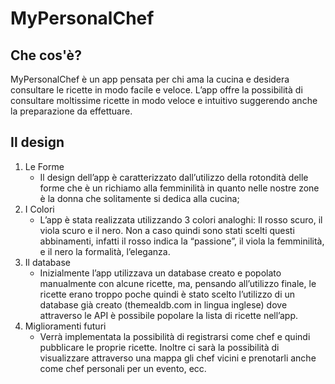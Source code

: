 # MyPersonalChef

## Che cos'è?

MyPersonalChef è un app pensata per chi ama la cucina e desidera consultare le ricette in modo facile e veloce. L’app offre la possibilità di consultare moltissime ricette in modo veloce e intuitivo suggerendo anche la preparazione da effettuare.

## Il design

1. Le Forme
   - Il design dell’app è caratterizzato dall’utilizzo della rotondità delle forme che è un richiamo alla femminilità in quanto nelle nostre zone è la donna che solitamente si dedica alla cucina;
2. I Colori
   - L’app è stata realizzata utilizzando 3 colori analoghi: Il rosso scuro, il viola scuro e il nero. Non a caso quindi sono stati scelti questi abbinamenti, infatti il rosso indica la “passione”, il viola la femminilità, e il nero la formalità, l’eleganza.
3. Il database
   - Inizialmente l’app utilizzava un database creato e popolato manualmente con alcune ricette, ma, pensando all’utilizzo finale, le ricette erano troppo poche quindi è stato scelto l’utilizzo di un database già creato (themealdb.com in lingua inglese) dove attraverso le API è possibile popolare la lista di ricette nell’app.
4. Miglioramenti futuri
   - Verrà implementata la possibilità di registrarsi come chef e quindi pubblicare le proprie ricette. Inoltre ci sarà la possibilità di visualizzare attraverso una mappa gli chef vicini e prenotarli anche come chef personali per un evento, ecc.
